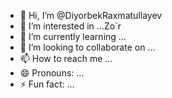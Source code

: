 - 👋 Hi, I’m @DiyorbekRaxmatullayev
- 👀 I’m interested in ...Zo`r
- 🌱 I’m currently learning ...
- 💞️ I’m looking to collaborate on ...
- 📫 How to reach me ...
- 😄 Pronouns: ...
- ⚡ Fun fact: ...

<!---
DiyorbekRaxmatullayev/DiyorbekRaxmatullayev is a ✨ special ✨ repository because its `README.md` (this file) appears on your GitHub profile.
You can click the Preview link to take a look at your changes.
--->
